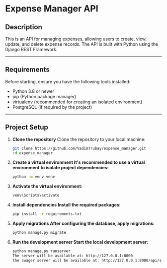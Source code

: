 # Expense Manager API

## Description

This is an API for managing expenses, allowing users to create, view, update, and delete expense records. The API is
built with Python using the Django REST Framework.

---

## Requirements

Before starting, ensure you have the following tools installed:

- Python 3.8 or newer
- pip (Python package manager)
- virtualenv (recommended for creating an isolated environment)
- PostgreSQL (if required by the project)

---

## Project Setup

1. **Clone the repository**
   Clone the repository to your local machine:
   ```bash
   git clone https://github.com/VadimTrubay/expense_manager.git
   cd expense_manager
   ```
2. **Create a virtual environment It's recommended to use a
   virtual environment to isolate project dependencies:**

   ```bash
   python -m venv venv
   ```

3. **Activate the virtual environment:**

   ```bash
   venv\Scripts\activate
   ```

4. **Install dependencies Install the required packages:**

   ```bash
   pip install -r requirements.txt
   ``` 

5. **Apply migrations After configuring the database, apply migrations:**

   ```bash
   python manage.py migrate
   ```

6. **Run the development server Start the local development server:**

   ```bash
   python manage.py runserver
   The server will be available at: http://127.0.0.1:8000
   the swager server will be available at: http://127.0.0.1:8000/api/schema/swagger-ui/
   ```